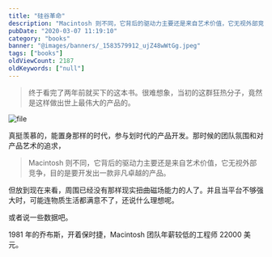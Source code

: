 ```yaml
---
title: "硅谷革命"
description: "Macintosh 则不同，它背后的驱动力主要还是来自艺术价值，它无视外部竞争，目的是要开发出一款非凡卓越的产品"
pubDate: "2020-03-07 11:19:10"
category: "books"
banner: "@images/banners/_1583579912_ujZ48wWtGg.jpeg"
tags: ["books"]
oldViewCount: 2187
oldKeywords: ["null"]
---
```


> 终于看完了两年前就买下的这本书。很难想象，当初的这群狂热分子，竟然是这样做出世上最伟大的产品的。

![file](https://images.godruoyi.com/services/202003/07/_1583578626_MU8lTqVTh3.png)

真挺羡慕的，能置身那样的时代，参与划时代的产品开发。那时候的团队氛围和对产品艺术的追求，

> Macintosh 则不同，它背后的驱动力主要还是来自艺术价值，它无视外部竞争，目的是要开发出一款非凡卓越的产品。

但放到现在来看，周围已经没有那样现实扭曲磁场能力的人了。并且当平台不够强大时，可能连物质生活都满意不了，还说什么理想呢。

或者说一些数据吧。

1981 年的乔布斯，开着保时捷，Macintosh 团队年薪较低的工程师 22000 美元。
